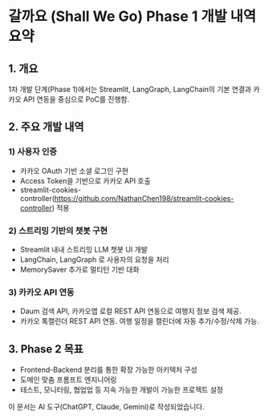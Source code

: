 # 갈까요 (Shall We Go) Phase 1 개발 내역 요약

## 1. 개요
1차 개발 단계(Phase 1)에서는 Streamlit, LangGraph, LangChain의 기본 연결과 카카오 API 연동을 중심으로 PoC를 진행함.

## 2. 주요 개발 내역

### 1) 사용자 인증
- 카카오 OAuth 기반 소셜 로그인 구현
- Access Token을 기반으로 카카오 API 호출
- streamlit-cookies-controller(https://github.com/NathanChen198/streamlit-cookies-controller) 적용

### 2) 스트리밍 기반의 챗봇 구현
- Streamlit 내내 스트리밍 LLM 챗봇 UI 개발
- LangChain, LangGraph 로 사용자의 요청을 처리
- MemorySaver 추가로 멀티턴 기반 대화

### 3) 카카오 API 연동
- Daum 검색 API, 카카오맵 로컬 REST API 연동으로 여행지 정보 검색 제공.
- 카카오 톡캘린더 REST API 연동. 여행 일정을 캘린더에 자동 추가/수정/삭제 가능.

## 3. Phase 2 목표
 - Frontend-Backend 분리를 통한 확장 가능한 아키텍처 구성
 - 도메인 맞춤 프롬프트 엔지니어링
 - 테스트, 모니터링, 협업업 등 지속 가능한 개발이 가능한 프로젝트 설정

 이 문서는 AI 도구(ChatGPT, Claude, Gemini)로 작성되었습니다. 
